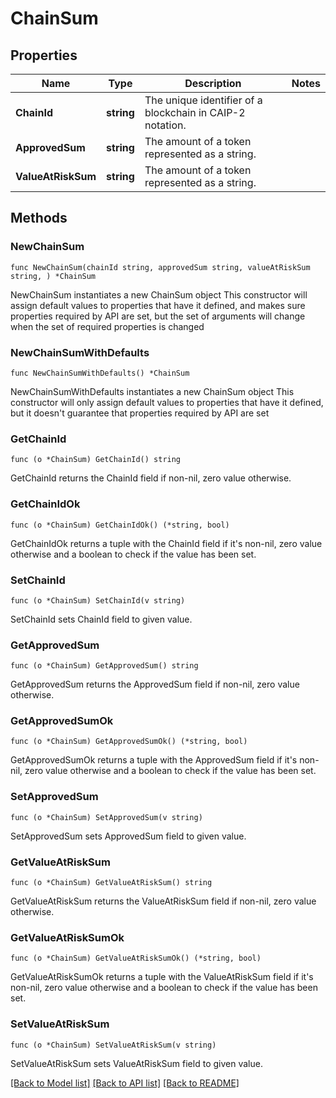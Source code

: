 # ChainSum

## Properties

Name | Type | Description | Notes
------------ | ------------- | ------------- | -------------
**ChainId** | **string** | The unique identifier of a blockchain in CAIP-2 notation. | 
**ApprovedSum** | **string** | The amount of a token represented as a string. | 
**ValueAtRiskSum** | **string** | The amount of a token represented as a string. | 

## Methods

### NewChainSum

`func NewChainSum(chainId string, approvedSum string, valueAtRiskSum string, ) *ChainSum`

NewChainSum instantiates a new ChainSum object
This constructor will assign default values to properties that have it defined,
and makes sure properties required by API are set, but the set of arguments
will change when the set of required properties is changed

### NewChainSumWithDefaults

`func NewChainSumWithDefaults() *ChainSum`

NewChainSumWithDefaults instantiates a new ChainSum object
This constructor will only assign default values to properties that have it defined,
but it doesn't guarantee that properties required by API are set

### GetChainId

`func (o *ChainSum) GetChainId() string`

GetChainId returns the ChainId field if non-nil, zero value otherwise.

### GetChainIdOk

`func (o *ChainSum) GetChainIdOk() (*string, bool)`

GetChainIdOk returns a tuple with the ChainId field if it's non-nil, zero value otherwise
and a boolean to check if the value has been set.

### SetChainId

`func (o *ChainSum) SetChainId(v string)`

SetChainId sets ChainId field to given value.


### GetApprovedSum

`func (o *ChainSum) GetApprovedSum() string`

GetApprovedSum returns the ApprovedSum field if non-nil, zero value otherwise.

### GetApprovedSumOk

`func (o *ChainSum) GetApprovedSumOk() (*string, bool)`

GetApprovedSumOk returns a tuple with the ApprovedSum field if it's non-nil, zero value otherwise
and a boolean to check if the value has been set.

### SetApprovedSum

`func (o *ChainSum) SetApprovedSum(v string)`

SetApprovedSum sets ApprovedSum field to given value.


### GetValueAtRiskSum

`func (o *ChainSum) GetValueAtRiskSum() string`

GetValueAtRiskSum returns the ValueAtRiskSum field if non-nil, zero value otherwise.

### GetValueAtRiskSumOk

`func (o *ChainSum) GetValueAtRiskSumOk() (*string, bool)`

GetValueAtRiskSumOk returns a tuple with the ValueAtRiskSum field if it's non-nil, zero value otherwise
and a boolean to check if the value has been set.

### SetValueAtRiskSum

`func (o *ChainSum) SetValueAtRiskSum(v string)`

SetValueAtRiskSum sets ValueAtRiskSum field to given value.



[[Back to Model list]](../README.md#documentation-for-models) [[Back to API list]](../README.md#documentation-for-api-endpoints) [[Back to README]](../README.md)



